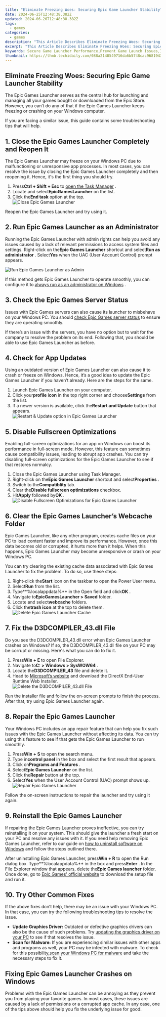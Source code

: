 ```yaml
---
title: "Eliminate Freezing Woes: Securing Epic Game Launcher Stability"
date: 2024-06-25T12:48:38.382Z
updated: 2024-06-26T12:48:38.382Z
tags:
  - games
categories:
  - games
description: "This Article Describes Eliminate Freezing Woes: Securing Epic Game Launcher Stability"
excerpt: "This Article Describes Eliminate Freezing Woes: Securing Epic Game Launcher Stability"
keywords: Secure Game Launcher Performance,Prevent Game Launch Issues,Improve Epic Games Stability,Avoid Freezing During Gameplay,Epic Games Launcher Optimization Tips,Game Launch Success Strategies,Epic Game Stability Solutions
thumbnail: https://thmb.techidaily.com/088a2140549716da6b5748cac96819433a88c8dbf67bc5c9abb78e2279e38684.jpg
---
```


## Eliminate Freezing Woes: Securing Epic Game Launcher Stability

 The Epic Games Launcher serves as the central hub for launching and managing all your games bought or downloaded from the Epic Store. However, you can’t do any of that if the Epic Games Launcher keeps freezing or crashing on your Windows computer.

 If you are facing a similar issue, this guide contains some troubleshooting tips that will help.

## 1\. Close the Epic Games Launcher Completely and Reopen It

 The Epic Games Launcher may freeze on your Windows PC due to malfunctioning or unresponsive app processes. In most cases, you can resolve the issue by closing the Epic Games Launcher completely and then reopening it. Hence, it's the first thing you should try.

1. Press**Ctrl + Shift + Esc** to [open the Task Manager](https://www.makeuseof.com/ways-to-open-task-manager-windows-10/) .
2. Locate and select**EpicGamesLauncher** on the list.
3. Click the**End task** option at the top.  
![Close Epic Games Launcher](https://static1.makeuseofimages.com/wordpress/wp-content/uploads/2023/07/close-epic-games-launcher.jpg)

Reopen the Epic Games Launcher and try using it.

## 2\. Run Epic Games Launcher as an Administrator

 Running the Epic Games Launcher with admin rights can help you avoid any issues caused by a lack of relevant permissions to access system files and settings. Right-click on the**Epic Games Launcher** shortcut and select**Run as administrator** . Select**Yes** when the UAC (User Account Control) prompt appears.

![Run Epic Games Launcher as Admin](https://static1.makeuseofimages.com/wordpress/wp-content/uploads/2023/07/run-epic-games-launcher-as-admin.jpg)

 If this method gets Epic Games Launcher to operate smoothly, you can configure it to [always run as an administrator on Windows](https://www.makeuseof.com/tag/ways-to-run-a-program-as-administrator-in-windows/) .

## 3\. Check the Epic Games Server Status

 Issues with Epic Games servers can also cause its launcher to misbehave on your Windows PC. You should [check Epic Games server status](https://status.epicgames.com/) to ensure they are operating smoothly.

 If there’s an issue with the servers, you have no option but to wait for the company to resolve the problem on its end. Following that, you should be able to use Epic Games Launcher as before.

## 4\. Check for App Updates

 Using an outdated version of Epic Games Launcher can also cause it to crash or freeze on Windows. Hence, it’s a good idea to update the Epic Games Launcher if you haven’t already. Here are the steps for the same.

1. Launch Epic Games Launcher on your computer.
2. Click your**profile icon** in the top right corner and choose**Settings** from the list.
3. If a newer version is available, click the**Restart and Update** button that appears.  
![Restart & Update option in Epic Games Launcher](https://static1.makeuseofimages.com/wordpress/wp-content/uploads/2023/04/restart-update.jpg)

## 5\. Disable Fullscreen Optimizations

 Enabling full-screen optimizations for an app on Windows can boost its performance in full-screen mode. However, this feature can sometimes cause compatibility issues, leading to abrupt app crashes. You can try disabling full-screen optimizations for the Epic Games Launcher to see if that restores normalcy.

1. Close the Epic Games Launcher using Task Manager.
2. Right-click on the**Epic Games Launcher** shortcut and select**Properties** .
3. Switch to the**Compatiblity** tab.
4. Clear the**Disable fullscreen optimizations** checkbox.
5. Hit**Apply** followed by**OK** .  
![Disable Fullscreen Optimizations for Epic Games Launcher](https://static1.makeuseofimages.com/wordpress/wp-content/uploads/2023/07/disable-fullscreen-optimizations-for-epic-games-launcher.jpg)

## 6\. Clear the Epic Games Launcher’s Webcache Folder

 Epic Games Launcher, like any other program, creates cache files on your PC to load content faster and improve its performance. However, once this data becomes old or corrupted, it hurts more than it helps. When this happens, Epic Games Launcher may become unresponsive or crash on your Windows PC.

 You can try clearing the existing cache data associated with Epic Games Launcher to fix the problem. To do so, use these steps:

1. Right-click the**Start** icon on the taskbar to open the Power User menu.
2. Select**Run** from the list.
3. Type**%localappdata%** in the Open field and click**OK** .
4. Navigate to**EpicGamesLauncher > Saved** folder.
5. Locate and select**webcache** folders.
6. Click the**trash icon** at the top to delete them.  
![Delete Epic Games Launcher Cache](https://static1.makeuseofimages.com/wordpress/wp-content/uploads/2023/07/delete-epic-games-launcher-cache.jpg)

## 7\. Fix the D3DCOMPILER\_43.dll File

 Do you see the D3DCOMPILER\_43.dll error when Epic Games Launcher crashes on Windows? If so, the D3DCOMPILER\_43.dll file on your PC may be corrupt or missing. Here's what you can do to fix it.

1. Press**Win + E** to open File Explorer.
2. Navigate to**C: > Windows > SysWOW64** .
3. Locate the**D3DCOMPILER\_43** file and delete it.
4. Head to [Microsoft’s website](https://www.microsoft.com/en-us/download/details.aspx?id=35) and download the DirectX End-User Runtime Web Installer.  
![Delete the D3DCOMPILER_43.dll File](https://static1.makeuseofimages.com/wordpress/wp-content/uploads/2023/07/delete-the-d3dcompiler_43-dll-file.jpg)

 Run the installer file and follow the on-screen prompts to finish the process. After that, try using Epic Games Launcher again.

## 8\. Repair the Epic Games Launcher

 Your Windows PC includes an app repair feature that can help you fix such issues with the Epic Games Launcher without affecting its data. You can try using this feature to see if that gets the Epic Games Launcher to run smoothly.

1. Press**Win + S** to open the search menu.
2. Type in**control panel** in the box and select the first result that appears.
3. Click on**Programs and Features** .
4. Select**Epic Games Launcher** on the list.
5. Click the**Repair** button at the top.
6. Select**Yes** when the User Account Control (UAC) prompt shows up.  
![Repair Epic Games Launcher](https://static1.makeuseofimages.com/wordpress/wp-content/uploads/2023/07/repair-epic-games-launcher.jpg)

 Follow the on-screen instructions to repair the launcher and try using it again.

## 9\. Reinstall the Epic Games Launcher

 If repairing the Epic Games Launcher proves ineffective, you can try reinstalling it on your system. This should give the launcher a fresh start on your PC and resolve any issues with it. If you need help removing Epic Games Launcher, refer to our guide on [how to uninstall software on Windows](https://www.makeuseof.com/windows-11-different-ways-to-uninstall-software/) and follow the steps outlined there.

 After uninstalling Epic Games Launcher, press**Win + R** to open the Run dialog box. Type**%localappdata%** in the box and press**Enter** . In the File Explorer window that appears, delete the**Epic Games launcher** folder. Once done, go to [Epic Games' official website](https://store.epicgames.com/en-US/download) to download the setup file and run it.

## 10\. Try Other Common Fixes

 If the above fixes don’t help, there may be an issue with your Windows PC. In that case, you can try the following troubleshooting tips to resolve the issue.

* **Update Graphics Driver:** Outdated or defective graphics drivers can also be the cause of such problems. Try [updating the graphics driver on your PC](https://www.makeuseof.com/update-graphics-drivers-in-windows-10/) to see if that resolves the issue.
* **Scan for Malware:** If you are experiencing similar issues with other apps and programs as well, your PC may be infected with malware. To check for this possibility,[scan your Windows PC for malware](https://www.makeuseof.com/how-to-use-powershell-to-scan-windows-10-for-malware/) and take the necessary steps to fix it.

## Fixing Epic Games Launcher Crashes on Windows

 Problems with the Epic Games Launcher can be annoying as they prevent you from playing your favorite games. In most cases, these issues are caused by a lack of permissions or a corrupted app cache. In any case, one of the tips above should help you fix the underlying issue for good.


<ins class="adsbygoogle"
     style="display:block"
     data-ad-format="autorelaxed"
     data-ad-client="ca-pub-7571918770474297"
     data-ad-slot="1223367746"></ins>



<ins class="adsbygoogle"
     style="display:block"
     data-ad-client="ca-pub-7571918770474297"
     data-ad-slot="8358498916"
     data-ad-format="auto"
     data-full-width-responsive="true"></ins>


